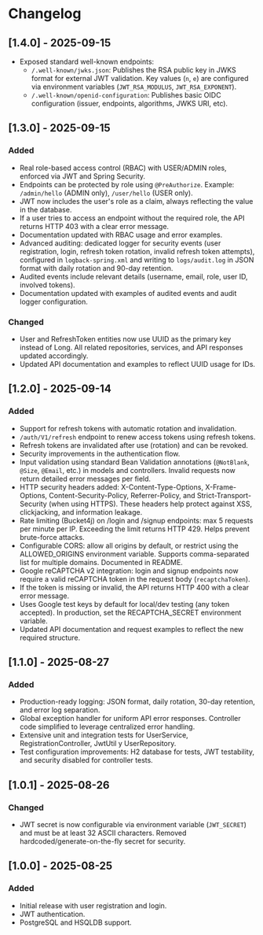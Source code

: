# Changelog

## [1.4.0] - 2025-09-15

- Exposed standard well-known endpoints:
  - `/.well-known/jwks.json`: Publishes the RSA public key in JWKS format for external JWT validation. Key values (`n`, `e`) are configured via environment variables (`JWT_RSA_MODULUS`, `JWT_RSA_EXPONENT`).
  - `/.well-known/openid-configuration`: Publishes basic OIDC configuration (issuer, endpoints, algorithms, JWKS URI, etc).

## [1.3.0] - 2025-09-15

### Added

- Real role-based access control (RBAC) with USER/ADMIN roles, enforced via JWT and Spring Security.
- Endpoints can be protected by role using `@PreAuthorize`. Example: `/admin/hello` (ADMIN only), `/user/hello` (USER only).
- JWT now includes the user's role as a claim, always reflecting the value in the database.
- If a user tries to access an endpoint without the required role, the API returns HTTP 403 with a clear error message.
- Documentation updated with RBAC usage and error examples.
- Advanced auditing: dedicated logger for security events (user registration, login, refresh token rotation, invalid refresh token attempts), configured in `logback-spring.xml` and writing to `logs/audit.log` in JSON format with daily rotation and 90-day retention.
- Audited events include relevant details (username, email, role, user ID, involved tokens).
- Documentation updated with examples of audited events and audit logger configuration.

### Changed

- User and RefreshToken entities now use UUID as the primary key instead of Long. All related repositories, services, and API responses updated accordingly.
- Updated API documentation and examples to reflect UUID usage for IDs.

## [1.2.0] - 2025-09-14

### Added

- Support for refresh tokens with automatic rotation and invalidation.
- `/auth/V1/refresh` endpoint to renew access tokens using refresh tokens.
- Refresh tokens are invalidated after use (rotation) and can be revoked.
- Security improvements in the authentication flow.
- Input validation using standard Bean Validation annotations (`@NotBlank`, `@Size`, `@Email`, etc.) in models and controllers. Invalid requests now return detailed error messages per field.
- HTTP security headers added: X-Content-Type-Options, X-Frame-Options, Content-Security-Policy, Referrer-Policy, and Strict-Transport-Security (when using HTTPS). These headers help protect against XSS, clickjacking, and information leakage.
- Rate limiting (Bucket4j) on /login and /signup endpoints: max 5 requests per minute per IP. Exceeding the limit returns HTTP 429. Helps prevent brute-force attacks.
- Configurable CORS: allow all origins by default, or restrict using the ALLOWED_ORIGINS environment variable. Supports comma-separated list for multiple domains. Documented in README.
- Google reCAPTCHA v2 integration: login and signup endpoints now require a valid reCAPTCHA token in the request body (`recaptchaToken`).
- If the token is missing or invalid, the API returns HTTP 400 with a clear error message.
- Uses Google test keys by default for local/dev testing (any token accepted). In production, set the RECAPTCHA_SECRET environment variable.
- Updated API documentation and request examples to reflect the new required structure.

## [1.1.0] - 2025-08-27

### Added

- Production-ready logging: JSON format, daily rotation, 30-day retention, and error log separation.
- Global exception handler for uniform API error responses. Controller code simplified to leverage centralized error handling.
- Extensive unit and integration tests for UserService, RegistrationController, JwtUtil y UserRepository.
- Test configuration improvements: H2 database for tests, JWT testability, and security disabled for controller tests.

## [1.0.1] - 2025-08-26

### Changed

- JWT secret is now configurable via environment variable (`JWT_SECRET`) and must be at least 32 ASCII characters. Removed hardcoded/generate-on-the-fly secret for security.

## [1.0.0] - 2025-08-25

### Added

- Initial release with user registration and login.
- JWT authentication.
- PostgreSQL and HSQLDB support.
